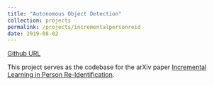 ```yaml
---
title: "Autonomous Object Detection"
collection: projects
permalink: /projects/incrementalpersonreid
date: 2019-08-02
---
```


[Github URL](https://github.com/prajjwal1/person-reid-incremental)

This project serves as the codebase for the arXiv paper [Incremental Learning in Person Re-Identification](https://arxiv.org/abs/1808.06281).